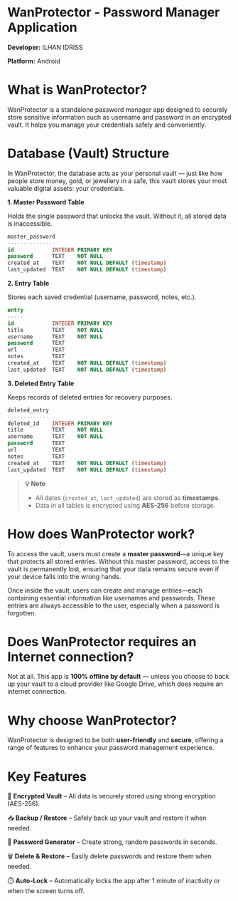 # WanProtector - Password Manager Application
**Developer:** ILHAN IDRISS

**Platform:** Android

# What is WanProtector?
WanProtector is a standalone password manager app designed to securely store sensitive information such as username and password in an encrypted vault. It helps you manage your credentials safely and conveniently.

# Database (Vault) Structure
In WanProtector, the database acts as your personal vault — just like how people store money, gold, or jewellery in a safe, this vault stores your most valuable digital assets: your credentials.

**1. Master Password Table**

Holds the single password that unlocks the vault. Without it, all stored data is inaccessible.
```sql
master_password
---------------
id            INTEGER PRIMARY KEY
password      TEXT    NOT NULL
created_at    TEXT    NOT NULL DEFAULT (timestamp)
last_updated  TEXT    NOT NULL DEFAULT (timestamp)
```

**2. Entry Table**

Stores each saved credential (username, password, notes, etc.).
```sql
entry
-----
id            INTEGER PRIMARY KEY
title         TEXT    NOT NULL
username      TEXT    NOT NULL
password      TEXT
url           TEXT
notes         TEXT
created_at    TEXT    NOT NULL DEFAULT (timestamp)
last_updated  TEXT    NOT NULL DEFAULT (timestamp)
```

**3. Deleted Entry Table**

Keeps records of deleted entries for recovery purposes.
```sql
deleted_entry
-------------
deleted_id    INTEGER PRIMARY KEY
title         TEXT    NOT NULL
username      TEXT    NOT NULL
password      TEXT
url           TEXT
notes         TEXT
created_at    TEXT    NOT NULL DEFAULT (timestamp)
last_updated  TEXT    NOT NULL DEFAULT (timestamp)
```

> **💡 Note**  
> - All dates (`created_at`, `last_updated`) are stored as **timestamps**.  
> - Data in all tables is encrypted using **AES-256** before storage.

# How does WanProtector work?
To access the vault, users must create a **master password**—a unique key that protects all stored entries. Without this master password, access to the vault is permanently lost, ensuring that your data remains secure even if your device falls into the wrong hands.

Once inside the vault, users can create and manage entries—each containing essential information like usernames and passwords. These entries are always accessible to the user, especially when a password is forgotten.

# Does WanProtector requires an Internet connection?
Not at all. This app is **100% offline by default** — unless you choose to back up your vault to a cloud provider like Google Drive, which does require an internet connection.

# Why choose WanProtector?
WanProtector is designed to be both **user-friendly** and **secure**, offering a range of features to enhance your password management experience.

# Key Features
🔐 **Encrypted Vault** – All data is securely stored using strong encryption (AES-256).

📥 **Backup / Restore** – Safely back up your vault and restore it when needed.

🔑 **Password Generator** – Create strong, random passwords in seconds.

🗑️ **Delete & Restore** – Easily delete passwords and restore them when needed.

⏱️ **Auto-Lock** – Automatically locks the app after 1 minute of inactivity or when the screen turns off.
